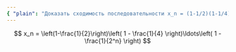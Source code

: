 ```yaml
---
{ "plain": "Доказать сходимость последовательности x_n = (1-1/2)(1-1/4)...(1-1/2^n)." }
---
```


$$ x_n = \left(1-\frac{1}{2}\right)\left( 1 - \frac{1}{4} \right)\ldots\left( 1 - \frac{1}{2^n} \right) $$